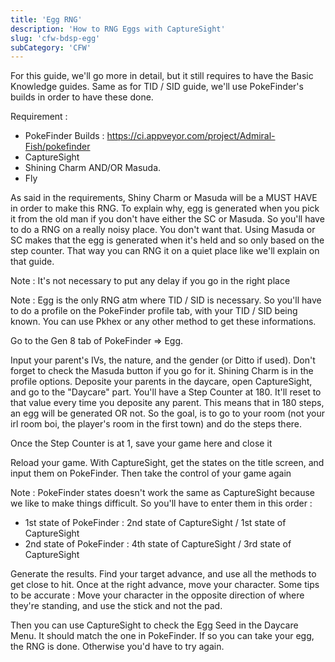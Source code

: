 ```yaml
---
title: 'Egg RNG'
description: 'How to RNG Eggs with CaptureSight'
slug: 'cfw-bdsp-egg'
subCategory: 'CFW'
---
```


For this guide, we'll go more in detail, but it still requires to have the Basic Knowledge guides. Same as for TID / SID guide, we'll use PokeFinder's builds in order to have these done.

Requirement :
- PokeFinder Builds : https://ci.appveyor.com/project/Admiral-Fish/pokefinder
- CaptureSight
- Shining Charm AND/OR Masuda.
- Fly

As said in the requirements, Shiny Charm or Masuda will be a MUST HAVE in order to make this RNG. To explain why, egg is generated when you pick it from the old man if you don't have either the SC or Masuda. So you'll have to do a RNG on a really noisy place. You don't want that. Using Masuda or SC makes that the egg is generated when it's held and so only based on the step counter. That way you can RNG it on a quiet place like we'll explain on that guide.

Note : It's not necessary to put any delay if you go in the right place

Note : Egg is the only RNG atm where TID / SID is necessary. So you'll have to do a profile on the PokeFinder profile tab, with your TID / SID being known. You can use Pkhex or any other method to get these informations.

Go to the Gen 8 tab of PokeFinder => Egg.

Input your parent's IVs, the nature, and the gender (or Ditto if used). Don't forget to check the Masuda button if you go for it. Shining Charm is in the profile options. Deposite your parents in the daycare, open CaptureSight, and go to the "Daycare" part. You'll have a Step Counter at 180. It'll reset to that value every time you deposite any parent. This means that in 180 steps, an egg will be generated OR not. So the goal, is to go to your room (not your irl room boi, the player's room in the first town) and do the steps there. 

Once the Step Counter is at 1, save your game here and close it

Reload your game. With CaptureSight, get the states on the title screen, and input them on PokeFinder. Then take the control of your game again

Note : PokeFinder states doesn't work the same as CaptureSight because we like to make things difficult. So you'll have to enter them in this order : 
- 1st state of PokeFinder : 2nd state of CaptureSight / 1st state of CaptureSight
- 2nd state of PokeFinder : 4th state of CaptureSight / 3rd state of CaptureSight

Generate the results. Find your target advance, and use all the methods to get close to hit.
Once at the right advance, move your character. Some tips to be accurate : Move your character in the opposite direction of where they're standing, and use the stick and not the pad. 

Then you can use CaptureSight to check the Egg Seed in the Daycare Menu. It should match the one in PokeFinder. If so you can take your egg, the RNG is done. Otherwise you'd have to try again.
